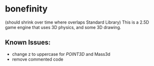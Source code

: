 # bonefinity
(should shrink over time where overlaps Standard Library) This is a 2.5D game engine that uses 3D physics, and some 3D drawing.

## Known Issues:
* change z to uppercase for *POINT3D* and Mass3d
* remove commented code
